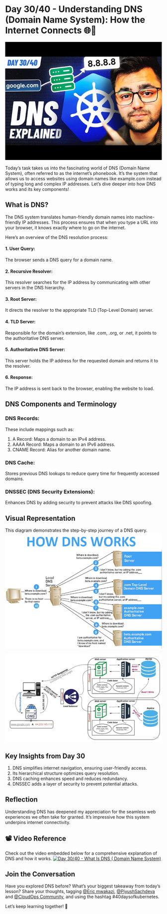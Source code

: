 # Day 30/40 - Understanding DNS (Domain Name System): How the Internet Connects 🌐🔗

<img src='./assets/30.png'>

Today’s task takes us into the fascinating world of DNS (Domain Name System), often referred to as the internet’s phonebook. It’s the system that allows us to access websites using domain names like example.com instead of typing long and complex IP addresses. Let’s dive deeper into how DNS works and its key components!

## What is DNS?
The DNS system translates human-friendly domain names into machine-friendly IP addresses. This process ensures that when you type a URL into your browser, it knows exactly where to go on the internet.

Here’s an overview of the DNS resolution process:

#### 1. User Query:
The browser sends a DNS query for a domain name.

#### 2. Recursive Resolver:
This resolver searches for the IP address by communicating with other servers in the DNS hierarchy.

#### 3. Root Server:
It directs the resolver to the appropriate TLD (Top-Level Domain) server.

#### 4. TLD Server:
Responsible for the domain’s extension, like .com, .org, or .net, it points to the authoritative DNS server.

#### 5. Authoritative DNS Server:
This server holds the IP address for the requested domain and returns it to the resolver.

#### 6. Response:
The IP address is sent back to the browser, enabling the website to load.

## DNS Components and Terminology

### DNS Records:
These include mappings such as:
1. A Record: Maps a domain to an IPv4 address.
2. AAAA Record: Maps a domain to an IPv6 address.
3. CNAME Record: Alias for another domain name.

### DNS Cache:
Stores previous DNS lookups to reduce query time for frequently accessed domains.

### DNSSEC (DNS Security Extensions):
Enhances DNS by adding security to prevent attacks like DNS spoofing.

## Visual Representation
This diagram demonstrates the step-by-step journey of a DNS query.
<img src='./assets/dns.png'>

<img src='./assets/dns1.jpeg'>

## Key Insights from Day 30

1. DNS simplifies internet navigation, ensuring user-friendly access.
2. Its hierarchical structure optimizes query resolution.
3. DNS caching enhances speed and reduces redundancy.
4. DNSSEC adds a layer of security to prevent potential attacks.

## Reflection

Understanding DNS has deepened my appreciation for the seamless web experiences we often take for granted. It’s impressive how this system underpins internet connectivity.

## 📽️ Video Reference

Check out the video embedded below for a comprehensive explanation of DNS and how it works.
[![Day 30/40 - What Is DNS ( Domain Name System) ](https://img.youtube.com/vi/fDOoB4k4YSs/sddefault.jpg)](https://youtu.be/fDOoB4k4YSs)


## Join the Conversation
Have you explored DNS before? What’s your biggest takeaway from today’s lesson? Share your thoughts, tagging [@Eric mwakazi](https://www.linkedin.com/in/eric-mwakazi), [@PiyushSachdeva](https://www.linkedin.com/in/piyush-sachdeva) and [@CloudOps Community](https://www.linkedin.com/company/thecloudopscomm), and using the hashtag #40daysofkubernetes.

Let’s keep learning together! 🚀